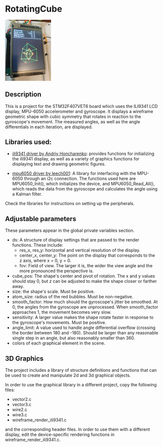 # RotatingCube

<img src="photo.jpg" width=30% height=30%>

## Description

This is a project for the STM32F407VET6 board which uses the ILI9341 LCD display, MPU-6050 accelerometer and gyroscope. It displays a wireframe geometric shape with cubic symmetry that rotates in reaction to the gyroscope's movement. The measured angles, as well as the angle differentials in each iteration, are displayed.

## Libraries used:

- [ili9341 driver by Andriy Honcharenko](https://github.com/taburyak/STM32-ILI9341-320x240-FSMC-Library): provides functions for initializing the ili9341 display, as well as a variety of graphics functions for displaying text and drawing geometric figures.

- [mpu6050 driver by leech001](https://github.com/leech001/MPU6050): A library for interfacing with the MPU-6050 through an i2c connection. The functions used here are MPU6050_Init(), which initializes the device, and MPU6050_Read_All(), which reads the data from the gyroscope and calculates
the angle using a Kalman filter.

Check the libraries for instructions on setting up the peripherals.

## Adjustable parameters

These parameters appear in the global private variables section.

- ds: A structure of display settings that are passed to the render functions. These include:
	- res_x, res_y: horizontal and vertical resolution of the display.
	- center_x, center_y: The point on the display that corresponds to the z axis, where x = 0, y = 0.
	- fov: Field of view. The larger it is, the wider the view angle and the more pronounced the perspective is.
- cube_pos: The shape's center and pivot of rotation. The x and y values should stay 0, but z can be adjusted to make the shape closer or farther away.
- size: the shape's scale. Must be positive.
- atom_size: radius of the red bubbles. Must be non-negative.
- smooth_factor: How much should the gyroscope's jitter be smoothed. At 0, the angles from the gyroscope are unprocessed. When smooth_factor approaches 1, the movement becomes very slow.
- sensitivity: A larger value makes the shape rotate faster in response to the gyroscope's movements. Must be positive.
- angle_limit: A value used to handle angle differential overflow (crossing the border between 180 and -180). Should be larger than any reasonable single step in an angle, but also reasonably smaller than 360.
- colors of each graphical element in the scene.
 
## 3D Graphics

The project includes a library of structure definitions and functions that can be used to create and manipulate 2d and 3d graphical objects.

In order to use the graphical library in a different project, copy the following files:
- vector2.c
- vector3.c
- wire2.c
- wire3.c
- wireframe_render_ili9341.c

and the corresponding header files. In order to use them with a different display, edit the device-specific rendering functions in wireframe_render_ili9341.c.